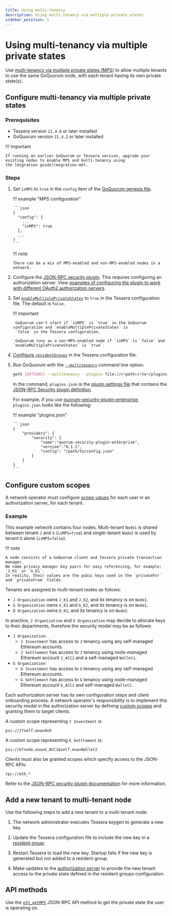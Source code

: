 ```yaml
---
title: Using multi-tenancy
description: Using multi-tenancy via multiple private states
sidebar_position: 1
---
```


# Using multi-tenancy via multiple private states

Use [multi-tenancy via multiple private states (MPS)](../../../concepts/multi-tenancy.md) to allow multiple tenants to use the same GoQuorum node, with each tenant having its own private state(s).

## Configure multi-tenancy via multiple private states

### Prerequisites

- Tessera version `21.4.0` or later installed
- GoQuorum version `21.4.2` or later installed

!!! important

    If running an earlier GoQuorum or Tessera version, upgrade your existing nodes to enable MPS and multi-tenancy using
    the [migration guide](migration.md).

### Steps

1.  Set `isMPS` to `true` in the `config` item of the [GoQuorum genesis file](../../configure/genesis-file/genesis-options.md).

    !!! example "MPS configuration"

        ```json
        {
          "config": {
            ...
            "isMPS": true
          },
          ...
        }
        ```

    !!! note

        There can be a mix of MPS-enabled and non-MPS-enabled nodes in a network.

1.  Configure the [JSON-RPC security plugin](../json-rpc-api-security.md#configuration). This requires configuring an authorization server. View [examples of configuring the plugin to work with different OAuth2 authorization servers](https://github.com/ConsenSys/quorum-security-plugin-enterprise/tree/master/examples).

1.  Set [`enableMultiplePrivateStates`](https://docs.tessera.consensys.net/en/stable/HowTo/Configure/Multiple-private-state/#multiple-private-states) to `true` in the Tessera configuration file. The default is `false`.

    !!! important

         GoQuorum can't start if `isMPS` is `true` in the GoQuorum configuration and `enableMultiplePrivateStates` is
         `false` in the Tessera configuration.

         GoQuorum runs as a non-MPS-enabled node if `isMPS` is `false` and `enableMultiplePrivateStates` is `true`.

1.  [Configure `residentGroups`](https://docs.tessera.consensys.net/en/stable/HowTo/Configure/Multiple-private-state/#resident-groups) in the Tessera configuration file.

1.  Run GoQuorum with the [`--multitenancy`](../../../reference/cli-syntax.md#multitenancy) command line option.

    ```bash
    geth [OPTIONS] --multitenancy --plugins file:///<path>/<to>/plugins.json
    ```

    In the command, `plugins.json` is the [plugin settings file](../../../develop/develop-plugins.md) that contains the [JSON-RPC Security plugin definition](../../../develop/develop-plugins.md#plugindefinition).

    For example, if you use [quorum-security-plugin-enterprise](https://github.com/ConsenSys/quorum-security-plugin-enterprise), `plugins.json` looks like the following:

    !!! example "plugins.json"

        ```json
        {
            "providers": {
                "security": {
                    "name":"quorum-security-plugin-enterprise",
                    "version":"0.1.1",
                    "config": "/path/to/config.json"
                }
            }
        }
        ```

## Configure custom scopes

A network operator must configure [scope values](../../../concepts/multi-tenancy.md#access-token-scope) for each user in an authorization server, for each tenant.

### Example

This example network contains four nodes. Multi-tenant `Node1` is shared between tenant `J` and `G` (`isMPS=true`) and single-tenant `Node2` is used by tenant `D` alone (`isMPS=false`).

!!! note

    A node consists of a GoQuorum client and Tessera private transaction manager.
    We name privacy manager key pairs for easy referencing, for example: `J_K1` or `G_K1`.
    In reality, their values are the pubic keys used in the `privateFor` and `privateFrom` fields.

Tenants are assigned to multi-tenant nodes as follows:

- `J Organization` owns `J_K1` and `J_K2`, and its tenancy is on `Node1`.
- `G Organization` owns `G_K1` and `G_K2`, and its tenancy is on `Node1`.
- `D Organization` owns `D_K1`, and its tenancy is on `Node2`.

In practice, `J Organization` and `G Organization` may decide to allocate keys to their departments, therefore the security model may be as follows:

- `J Organization`:
  - `J Investment` has access to `J` tenancy using any self-managed Ethereum accounts.
  - `J Settlement` has access to `J` tenancy using node-managed Ethereum account `J_ACC1` and a self-managed `Wallet1`.
- `G Organization`:
  - `G Investment` has access to `G` tenancy using any self-managed Ethereum accounts.
  - `G Settlement` has access to `G` tenancy using node-managed Ethereum account `G_ACC1` and self-managed `Wallet2`.

Each authorization server has its own configuration steps and client onboarding process. A network operator's responsibility is to implement this security model in the authorization server by defining [custom scopes](../../../concepts/multi-tenancy.md#access-token-scope) and granting them to target clients.

A custom scope representing `J Investment` is:

```text
psi://J?self.eoa=0x0
```

A custom scope representing `G Settlement` is:

```text
psi://G?node.eoa=G_ACC1&self.eoa=Wallet2
```

Clients must also be granted scopes which specify access to the JSON-RPC APIs:

```text
rpc://eth_*
```

Refer to the [JSON-RPC security plugin documentation](../../../reference/plugins/security.md#oauth2-scopes) for more information.

## Add a new tenant to multi-tenant node

Use the following steps to add a new tenant to a multi-tenant node:

1. The network administrator executes Tessera keygen to generate a new key.

1. Update the Tessera configuration file to include the new key in a [resident group](https://docs.tessera.consensys.net/en/stable/HowTo/Configure/Multiple-private-state/#resident-groups).

1. Restart Tessera to load the new key. Startup fails if the new key is generated but not added to a resident group.

1. Make updates to the [authorization server](#configure-custom-scopes) to provide the new tenant access to the private state defined in the resident groups configuration.

## API methods

Use the [`eth_getMPS`](../../../reference/api-methods.md#eth_getpsi) JSON-RPC API method to get the private state the user is operating on.

